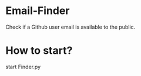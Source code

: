 # Email-Finder
Check if a Github user email is available to the public.

# How to start?

start Finder.py
